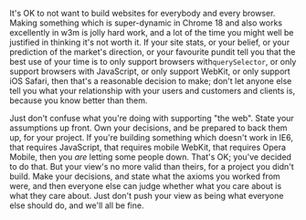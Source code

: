 

It's OK to not want to build websites for everybody and every browser. Making something which is super-dynamic
in Chrome 18 and also works excellently in w3m is jolly hard work, and a lot of the time you might well be
justified in thinking it's not worth it. If your site stats, or your belief, or your prediction of the
market's direction, or your favourite pundit tell you that the best use of your time is to only support
browsers with`querySelector`, or only support browsers with JavaScript, or only support WebKit, or only
support iOS Safari, then that's a reasonable decision to make; don't let anyone else tell you what your
relationship with your users and customers and clients is, because you know better than them.

Just don't confuse what you're doing with supporting "the web". State your assumptions up front. Own your
decisions, and be prepared to back them up, for your project. If you're building something which doesn't work
in IE6, that requires JavaScript, that requires mobile WebKit, that requires Opera Mobile, then you *are*
letting some people down. That's OK; you've decided to do that. But your view's no more valid than theirs, for
a project you didn't build. Make your decisions, and state what the axioms you worked from were, and then
everyone else can judge whether what you care about is what they care about. Just don't push your view as
being what everyone else should do, and we'll all be fine.